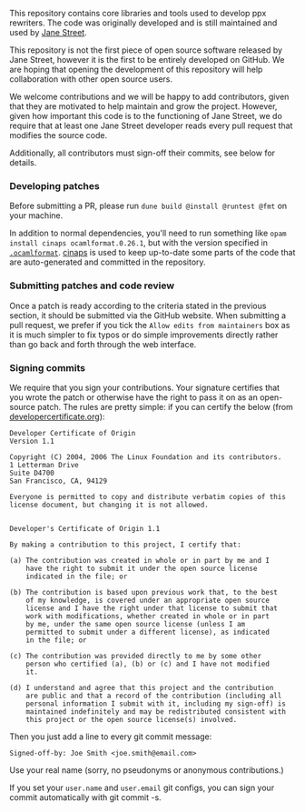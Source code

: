 This repository contains core libraries and tools used to develop ppx
rewriters. The code was originally developed and is still maintained
and used by [Jane Street][js].

This repository is not the first piece of open source software
released by Jane Street, however it is the first to be entirely
developed on GitHub. We are hoping that opening the development of
this repository will help collaboration with other open source users.

We welcome contributions and we will be happy to add contributors,
given that they are motivated to help maintain and grow the
project. However, given how important this code is to the functioning
of Jane Street, we do require that at least one Jane Street developer
reads every pull request that modifies the source code.

Additionally, all contributors must sign-off their commits, see
below for details.

### Developing patches

Before submitting a PR, please run `dune build @install @runtest @fmt`
on your machine.

In addition to normal dependencies, you'll need to run something like
`opam install cinaps ocamlformat.0.26.1`, but with the version
specified in [`.ocamlformat`](.ocamlformat). [cinaps][cinaps] is used
to keep up-to-date some parts of the code that are auto-generated and
committed in the repository.

### Submitting patches and code review

Once a patch is ready according to the criteria stated in the
previous section, it should be submitted via the GitHub website. When
submitting a pull request, we prefer if you tick the `Allow edits from
maintainers` box as it is much simpler to fix typos or do simple
improvements directly rather than go back and forth through the web
interface.

### Signing commits

We require that you sign your contributions. Your signature certifies
that you wrote the patch or otherwise have the right to pass it on as
an open-source patch. The rules are pretty simple: if you can certify
the below (from [developercertificate.org][dco]):

```
Developer Certificate of Origin
Version 1.1

Copyright (C) 2004, 2006 The Linux Foundation and its contributors.
1 Letterman Drive
Suite D4700
San Francisco, CA, 94129

Everyone is permitted to copy and distribute verbatim copies of this
license document, but changing it is not allowed.


Developer's Certificate of Origin 1.1

By making a contribution to this project, I certify that:

(a) The contribution was created in whole or in part by me and I
    have the right to submit it under the open source license
    indicated in the file; or

(b) The contribution is based upon previous work that, to the best
    of my knowledge, is covered under an appropriate open source
    license and I have the right under that license to submit that
    work with modifications, whether created in whole or in part
    by me, under the same open source license (unless I am
    permitted to submit under a different license), as indicated
    in the file; or

(c) The contribution was provided directly to me by some other
    person who certified (a), (b) or (c) and I have not modified
    it.

(d) I understand and agree that this project and the contribution
    are public and that a record of the contribution (including all
    personal information I submit with it, including my sign-off) is
    maintained indefinitely and may be redistributed consistent with
    this project or the open source license(s) involved.
```

Then you just add a line to every git commit message:

```
Signed-off-by: Joe Smith <joe.smith@email.com>
```

Use your real name (sorry, no pseudonyms or anonymous contributions.)

If you set your `user.name` and `user.email` git configs, you can sign
your commit automatically with git commit -s.

[js]:     https://opensource.janestreet.com/
[ocpi]:   https://github.com/OCamlPro/ocp-indent
[cinaps]: https://github.com/janestreet/cinaps
[dco]:    http://developercertificate.org/
